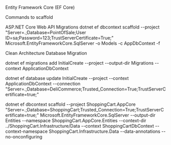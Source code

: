Entity Framework Core (EF Core)

Commands to scaffold

ASP.NET Core Web API Migrations
dotnet ef dbcontext scaffold --project <ProjectName> "Server=.;Database=PointOfSale;User ID=sa;Password=123;TrustServerCertificate=True;" Microsoft.EntityFrameworkCore.SqlServer -o Models -c AppDbContext -f

Clean Architecture Database Migration

dotnet ef migrations add InitialCreate --project <ProjectName> --output-dir Migrations --context ApplicationDbContext 

dotnet ef database update InitialCreate --project <ProjectName> --context ApplicationDbContext --connection "Server=.;Database=DeliCommerce;Trusted_Connection=True;TrustServerCertificate=true;" 

dotnet ef dbcontext scaffold --project ShoppingCart.AppCore "Server=.;Database=ShoppingCart;Trusted_Connection=True;TrustServerCertificate=true;" Microsoft.EntityFrameworkCore.SqlServer --output-dir Entities --namespace ShoppingCart.AppCore.Entities --context-dir ../ShoppingCart.Infrastructure/Data --context ShoppingCartDbContext --context-namespace ShoppingCart.Infrastructure.Data --data-annotations --no-onconfiguring
